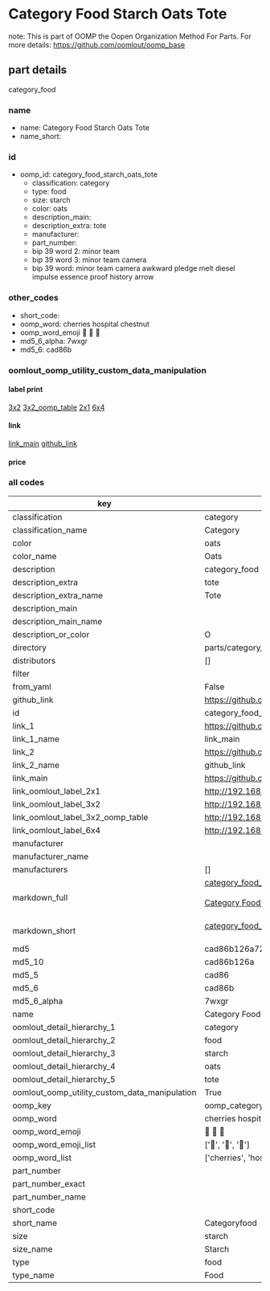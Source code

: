 # Category Food Starch Oats Tote  

note: This is part of OOMP the Oopen Organization Method For Parts. For more details: https://github.com/oomlout/oomp_base

##  part details



category_food

### name
* name: Category Food Starch Oats Tote
* name_short: 
### id
* oomp_id: category_food_starch_oats_tote
  * classification: category
  * type: food
  * size: starch
  * color: oats
  * description_main: 
  * description_extra: tote
  * manufacturer: 
  * part_number: 
  * bip 39 word 2: minor team
  * bip 39 word 3: minor team camera
  * bip 39 word: minor team camera awkward pledge melt diesel impulse essence proof history arrow

### other_codes
* short_code: 
* oomp_word: cherries hospital chestnut
* oomp_word_emoji :cherries: :hospital: :chestnut:
* md5_6_alpha: 7wxgr
* md5_6: cad86b






### oomlout_oomp_utility_custom_data_manipulation
#### label print
[3x2](http://192.168.1.245:1112/?label=oomp%207wxgr)
[3x2_oomp_table](http://192.168.1.107:1112/?label=oomp%207wxgr)
[2x1](http://192.168.1.242:1112/?label=oomp%207wxgr)
[6x4](http://192.168.1.55:1112/?label=oomp%207wxgr)    

#### link

[link_main](https://github.com/oomlout/oomlout_oomp_current_version_messy/tree/main/parts/category_food_starch_oats_tote) [github_link](https://github.com/oomlout/oomlout_oomp_part_src/tree/main/parts/category_food_starch_oats_tote)                             

#### price







### all codes 
| key | value |  
| --- | --- |  
| classification | category |  
| classification_name | Category |  
| color | oats |  
| color_name | Oats |  
| description | category_food |  
| description_extra | tote |  
| description_extra_name | Tote |  
| description_main |  |  
| description_main_name |  |  
| description_or_color | O  |  
| directory | parts/category_food_starch_oats_tote |  
| distributors | [] |  
| filter |  |  
| from_yaml | False |  
| github_link | https://github.com/oomlout/oomlout_oomp_part_src/tree/main/parts/category_food_starch_oats_tote |  
| id | category_food_starch_oats_tote |  
| link_1 | https://github.com/oomlout/oomlout_oomp_current_version_messy/tree/main/parts/category_food_starch_oats_tote |  
| link_1_name | link_main |  
| link_2 | https://github.com/oomlout/oomlout_oomp_part_src/tree/main/parts/category_food_starch_oats_tote |  
| link_2_name | github_link |  
| link_main | https://github.com/oomlout/oomlout_oomp_current_version_messy/tree/main/parts/category_food_starch_oats_tote |  
| link_oomlout_label_2x1 | http://192.168.1.242:1112/?label=oomp%207wxgr |  
| link_oomlout_label_3x2 | http://192.168.1.245:1112/?label=oomp%207wxgr |  
| link_oomlout_label_3x2_oomp_table | http://192.168.1.107:1112/?label=oomp%207wxgr |  
| link_oomlout_label_6x4 | http://192.168.1.55:1112/?label=oomp%207wxgr |  
| manufacturer |  |  
| manufacturer_name |  |  
| manufacturers | [] |  
| markdown_full | [category_food_starch_oats_tote](https://github.com/oomlout/oomlout_oomp_current_version_messy/tree/main/parts/category_food_starch_oats_tote)<br>[](https://github.com/oomlout/oomlout_oomp_current_version_messy/tree/main/parts/category_food_starch_oats_tote)<br>[Category Food Starch Oats Tote](https://github.com/oomlout/oomlout_oomp_current_version_messy/tree/main/parts/category_food_starch_oats_tote)<br><br> |  
| markdown_short | [category_food_starch_oats_tote](https://github.com/oomlout/oomlout_oomp_current_version_messy/tree/main/parts/category_food_starch_oats_tote)<br><br> |  
| md5 | cad86b126a7227b22ad3410c4177ac69 |  
| md5_10 | cad86b126a |  
| md5_5 | cad86 |  
| md5_6 | cad86b |  
| md5_6_alpha | 7wxgr |  
| name | Category Food Starch Oats Tote |  
| oomlout_detail_hierarchy_1 | category |  
| oomlout_detail_hierarchy_2 | food |  
| oomlout_detail_hierarchy_3 | starch |  
| oomlout_detail_hierarchy_4 | oats |  
| oomlout_detail_hierarchy_5 | tote |  
| oomlout_oomp_utility_custom_data_manipulation | True |  
| oomp_key | oomp_category_food_starch_oats_tote |  
| oomp_word | cherries hospital chestnut |  
| oomp_word_emoji | :cherries: :hospital: :chestnut: |  
| oomp_word_emoji_list | [':cherries:', ':hospital:', ':chestnut:'] |  
| oomp_word_list | ['cherries', 'hospital', 'chestnut'] |  
| part_number |  |  
| part_number_exact |  |  
| part_number_name |  |  
| short_code |  |  
| short_name | Categoryfood |  
| size | starch |  
| size_name | Starch |  
| type | food |  
| type_name | Food |  
